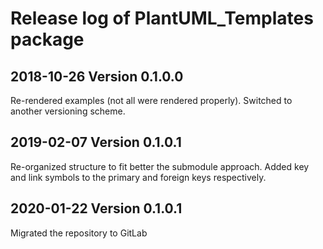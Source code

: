 # Release log of PlantUML_Templates package

## 2018-10-26 Version 0.1.0.0

Re-rendered examples (not all were rendered properly). Switched to another versioning scheme.

## 2019-02-07 Version 0.1.0.1

Re-organized structure to fit better the submodule approach. Added key and link symbols to the primary and foreign keys respectively.

## 2020-01-22 Version 0.1.0.1

Migrated the repository to GitLab
